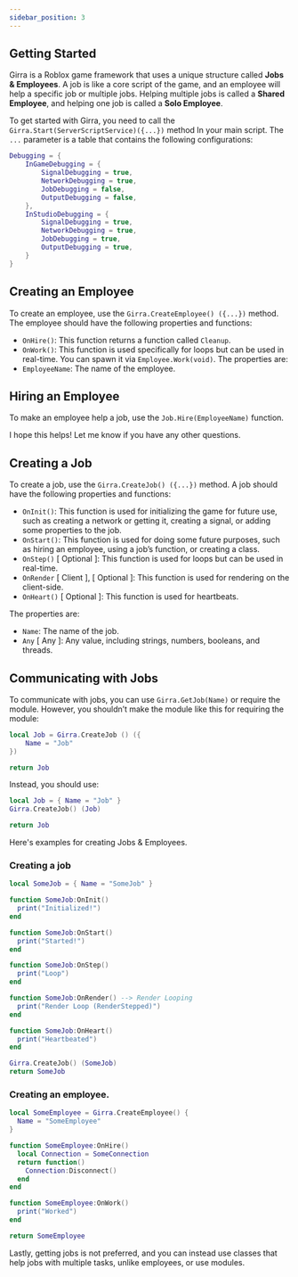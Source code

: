```yaml
---
sidebar_position: 3
---
```

## Getting Started
Girra is a Roblox game framework that uses a unique structure called **Jobs & Employees**. A job is like a core script of the game, and an employee will help a specific job or multiple jobs. Helping multiple jobs is called a **Shared Employee**, and helping one job is called a **Solo Employee**.

To get started with Girra, you need to call the `Girra.Start(ServerScriptService)({...})` method In your main script. The `...` parameter is a table that contains the following configurations:

```lua
Debugging = {
    InGameDebugging = {
        SignalDebugging = true,
        NetworkDebugging = true,
        JobDebugging = false,
        OutputDebugging = false,
    },
    InStudioDebugging = {
        SignalDebugging = true,
        NetworkDebugging = true,
        JobDebugging = true,
        OutputDebugging = true,
    }
}
```
## Creating an Employee

To create an employee, use the `Girra.CreateEmployee() ({...})` method. The employee should have the following properties and functions:
- `OnHire()`: This function returns a function called `Cleanup`.
- `OnWork()`: This function is used specifically for loops but can be used in real-time. You can spawn it via `Employee.Work(void)`.
The properties are:
- `EmployeeName`: The name of the employee.
## Hiring an Employee

To make an employee help a job, use the `Job.Hire(EmployeeName)` function.

I hope this helps! Let me know if you have any other questions.
## Creating a Job

To create a job, use the `Girra.CreateJob() ({...})` method. A job should have the following properties and functions:
- `OnInit()`: This function is used for initializing the game for future use, such as creating a network or getting it, creating a signal, or adding some properties to the job.
- `OnStart()`: This function is used for doing some future purposes, such as hiring an employee, using a job’s function, or creating a class.
- `OnStep()` \[ Optional ]: This function is used for loops but can be used in real-time.
- `OnRender` \[ Client ], \[ Optional ]: This function is used for rendering on the client-side.
- `OnHeart()` \[ Optional ]: This function is used for heartbeats.

The properties are:

- `Name`: The name of the job.
- `Any` \[ Any ]: Any value, including strings, numbers, booleans, and threads.

## Communicating with Jobs

To communicate with jobs, you can use `Girra.GetJob(Name)` or require the module. However, you shouldn’t make the module like this for requiring the module:

```lua
local Job = Girra.CreateJob () ({
    Name = "Job"
})

return Job
```

Instead, you should use:

```lua
local Job = { Name = "Job" }
Girra.CreateJob() (Job)

return Job 
```


Here's examples for creating Jobs & Employees.
### Creating a  job

```lua
local SomeJob = { Name = "SomeJob" }

function SomeJob:OnInit()
  print("Initialized!")
end

function SomeJob:OnStart()
  print("Started!")
end

function SomeJob:OnStep()
  print("Loop")
end

function SomeJob:OnRender() --> Render Looping
  print("Render Loop (RenderStepped)")
end

function SomeJob:OnHeart()
  print("Heartbeated")
end

Girra.CreateJob() (SomeJob)
return SomeJob
```

### Creating an employee.

```lua
local SomeEmployee = Girra.CreateEmployee() {
  Name = "SomeEmployee"
}

function SomeEmployee:OnHire()
  local Connection = SomeConnection
  return function()
    Connection:Disconnect()
  end
end

function SomeEmployee:OnWork()
  print("Worked")
end 

return SomeEmployee
```

Lastly, getting jobs is not preferred, and you can instead use classes that help jobs with multiple tasks, unlike employees, or use modules.